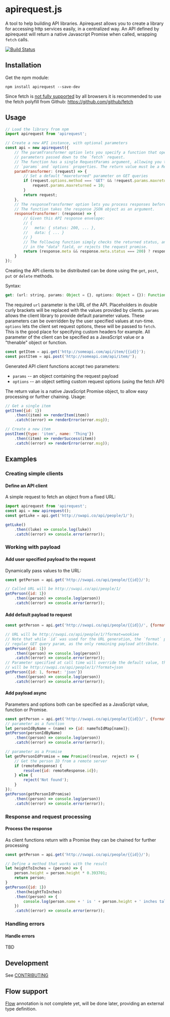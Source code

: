 # apirequest&#46;js

A tool to help building API libraries. Apirequest allows you to create a library for accessing http services easily, in a centralized way. An API defined by apirequest will return a native Javascript Promise when called, wrapping `fetch` calls.

[![Build Status](https://travis-ci.org/bodnaristvan/apirequest.svg?branch=master)](https://travis-ci.org/bodnaristvan/apirequest)

## Installation
Get the npm module:
```
npm install apirequest --save-dev
```

Since fetch is [not fully supported](http://caniuse.com/#feat=promises) by all browsers it is recommended to use the fetch polyfill from Github:
https://github.com/github/fetch

## Usage
```javascript
// Load the library from npm
import apirequest from 'apirequest';

// Create a new API instance, with optional parameters
const api = new apirequest({
	// The paramTransformer option lets you specify a function that operates on the
	// parameters passed down to the `fetch` request.
	// The function has a single RequestParams argument, allowing you to access the `url`,
	// `params` and `options` properties. The return value must be a RequestParams instance.
	paramTransformer: (request) => {
		// Set a default "maxreturned" parameter on GET queries
		if (request.options.method === 'GET' && !request.params.maxreturned) {
			request.params.maxreturned = 10;
		}
		return request;
	},
	// The responseTransformer option lets you process responses before returning to clients.
	// The function takes the response JSON object as an argument.
	responseTransformer: (response) => {
		// Given this API response envelope:
		// {
		//   meta: { status: 200, ... },
		//   data: { ... }
		// }
		// The following function simply checks the returned status, and returns the wrapped data
		// in the "data" field, or rejects the request promise.
		return (response.meta && response.meta.status === 200) ? response.data : Promise.reject(response);
	}
});
```

Creating the API clients to be distributed can be done using the `get`, `post`, `put` or `delete` methods.

Syntax:
```javascript
get: (url: string, params: Object = {}, options: Object = {}): Function
```

The required `url` parameter is the URL of the API. Placeholders in double curly brackets will be replaced with the values provided by clients.
`params` allows the client library to provide default parameter values. These parameters can be overridden by the user specified values at run-time.
`options` lets the client set request options, these will be passed to `fetch`. This is the good place for specifying custom headers for example.
All parameter of the client can be specified as a JavaScript value or a "thenable" object or function.

```javascript
const getItem = api.get('http://someapi.com/api/item/{{id}}');
const postItem = api.post('http://someapi.com/api/item/');
```

Generated API client functions accept two parameters:
* `params` -- an object containing the request payload
* `options` -- an object setting custom request options (using the fetch API)

The return value is a native JavaScript Promise object, to allow easy processing or further chaining.
Usage:
```javascript
// Get a single item
getItem({id: 1})
	.then((item) => renderItem(item))
	.catch((error) => renderError(error.msg));

// Create a new item
postItem({type: 'item', name: 'Thing'})
	.then((item) => renderSuccess(item))
	.catch((error) => renderError(error.msg));
```

## Examples

### Creating simple clients

#### Define an API client
A simple request to fetch an object from a fixed URL:
```javascript
import apirequest from 'apirequest';
const api = new apirequest();
const getLuke = api.get('http://swapi.co/api/people/1/');

getLuke()
	.then((luke) => console.log(luke))
    .catch((error) => console.error(error));
```

### Working with payload
#### Add user specified payload to the request
Dynamically pass values to the URL:
```javascript
const getPerson = api.get('http://swapi.co/api/people/{{id}}/');

// Called URL will be http://swapi.co/api/people/1/
getPerson({id: 1})
	.then((person) => console.log(person))
	.catch((error) => console.error(error));
```

#### Add default payload to request
```javascript
const getPerson = api.get('http://swapi.co/api/people/{{id}}/', {format: 'wookiee'});

// URL will be http://swapi.co/api/people/1/?format=wookiee
// Note that while `id` was used for the URL generation, the `format` param is passed as
// regular GET query param, as the only remaining payload attribute.
getPerson({id: 1})
	.then((person) => console.log(person))
	.catch((error) => console.error(error));
// Parameter specified at call time will override the default value, the resulting URL
// will be http://swapi.co/api/people/1/?format=json
getPerson({id: 1, format: 'json'})
	.then((person) => console.log(person))
	.catch((error) => console.error(error));
```

#### Add payload async
Parameters and options both can be specified as a JavaScript value, function or Promise.
```javascript
const getPerson = api.get('http://swapi.co/api/people/{{id}}/', {format: 'wookiee'});
// parameter as a function
let personIdByName = (name) => {id: nameToIdMap[name]};
getPerson(personIdByName)
	.then((person) => console.log(person))
	.catch((error) => console.error(error));

// parameter as a Promise
let getPersonIdPromise = new Promise((resolve, reject) => {
	// Get the person ID from a remote server
	if (remoteResponse) {
		resolve({id: remoteResponse.id});
	} else {
		reject('Not found');
	}
});
getPerson(getPersonIdPromise)
	.then((person) => console.log(person))
	.catch((error) => console.error(error));
```

### Response and request processing
#### Process the response
As client functions return with a Promise they can be chained for further processing
```javascript
const getPerson = api.get('http://swapi.co/api/people/{{id}}/');

// Define a method that works with the result
let heightToInches = (person) => {
	person.height = person.height * 0.393701;
	return person;
}
getPerson({id: 1})
	.then(heightToInches)
	.then((person) => {
		console.log(person.name + ' is ' + person.height + ' inches tall');
	})
	.catch((error) => console.error(error));
```

### Handling errors
#### Handle errors
TBD

## Development
See [CONTRIBUTING](./CONTRIBUTING.md)

## Flow support
[Flow](https://flowtype.org/) annotation is not complete yet, will be done later, providing an external type definition.
